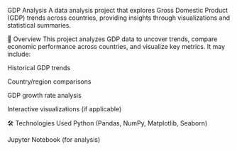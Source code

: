 GDP Analysis
A data analysis project that explores Gross Domestic Product (GDP) trends across countries, providing insights through visualizations and statistical summaries.

📌 Overview
This project analyzes GDP data to uncover trends, compare economic performance across countries, and visualize key metrics. It may include:

Historical GDP trends

Country/region comparisons

GDP growth rate analysis

Interactive visualizations (if applicable)

🛠️ Technologies Used
Python (Pandas, NumPy, Matplotlib, Seaborn)

Jupyter Notebook (for analysis)

